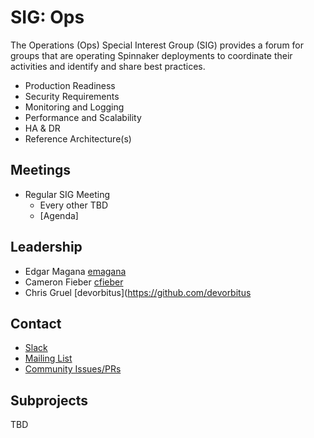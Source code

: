 # SIG: Ops

The Operations (Ops) Special Interest Group (SIG) provides a forum for groups that are operating Spinnaker deployments to coordinate their activities and identify and share best practices.
* Production Readiness
* Security Requirements
* Monitoring and Logging
* Performance and Scalability
* HA & DR
* Reference Architecture(s)  

## Meetings

* Regular SIG Meeting
  * Every other TBD
  * [Agenda]

## Leadership

* Edgar Magana [emagana](https://github.com/emagana)
* Cameron Fieber [cfieber](https://github.com/cfieber)
* Chris Gruel [devorbitus](https://github.com/devorbitus

## Contact

* [Slack](http://spinnakerteam.slack.com/messages/sig-ops)
* [Mailing List](https://groups.google.com/a/spinnaker.io/forum/#!forum/sig-ops)
* [Community Issues/PRs](https://github.com/spinnaker/spinnaker/labels/sig%2Fops)

## Subprojects

TBD
